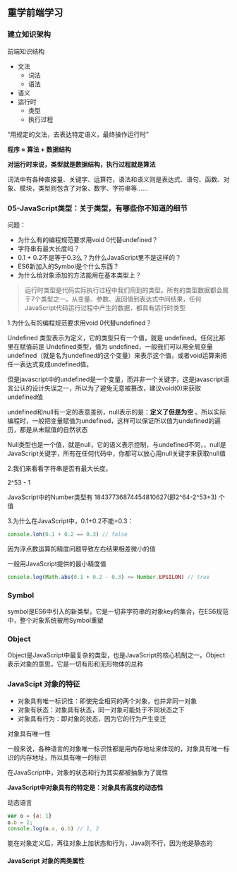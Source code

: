 ## 重学前端学习

### 建立知识架构

前端知识结构

- 文法
  - 词法
  - 语法
- 语义
- 运行时
  - 类型
  - 执行过程

“用规定的文法，去表达特定语义，最终操作运行时”

**程序 = 算法 + 数据结构** 

**对运行时来说，类型就是数据结构，执行过程就是算法**

词法中有各种直接量、关键字、运算符，语法和语义则是表达式、语句、函数、对象、模块，类型则包含了对象、数字、字符串等......











### 05-JavaScript类型：关于类型，有哪些你不知道的细节

问题：

- 为什么有的编程规范要求用void 0代替undefined？
- 字符串有最大长度吗？
- 0.1 + 0.2不是等于0.3么？为什么JavaScript里不是这样的？
- ES6新加入的Symbol是个什么东西？
- 为什么给对象添加的方法能用在基本类型上？



> 运行时类型是代码实际执行过程中我们用到的类型。所有的类型数据都会属于7个类型之一。从变量、参数、返回值到表达式中间结果，任何JavaScript代码运行过程中产生的数据，都具有运行时类型

1.为什么有的编程规范要求用void 0代替undefined？

Undefined 类型表示为定义，它的类型只有一个值，就是 undefined。任何比那里在赋值前是 Undefined类型，值为 undefined，一般我们可以用全局变量undefined（就是名为undefined的这个变量）来表示这个值，或者void运算来把任一表达式变成undefined值。

但是javascript中的undefined是一个变量，而并非一个关键字，这是javascript语言公认的设计失误之一，所以为了避免无意被篡改，建议void(0)来获取undefined值

undefined和null有一定的表意差别，null表示的是：**定义了但是为空** 。所以实际编程时，一般把变量赋值为undefined，这样可以保证所以值为undefined的遍历，都是从未赋值的自然状态

Null类型也是一个值，就是null，它的语义表示控制，与undefined不同，，null是JavaScript关键字，所有在任何代码中，你都可以放心用null关键字来获取null值

2.我们来看看字符串是否有最大长度。

2^53 - 1

JavaScript中的Number类型有 18437736874454810627(即2^64-2^53+3) 个值

3.为什么在JavaScript中，0.1+0.2不能=0.3：

```js
console.loh(0.1 + 0.2 == 0.3) // false
```

因为浮点数运算的精度问题导致左右结果相差微小的值

一般用JavaScript提供的最小精度值

```javascript
console.log(Math.abs(0.1 + 0.2 - 0.3) <= Number.EPSILON) // true
```



### Symbol

symbol是ES6中引入的新类型，它是一切非字符串的对象key的集合，在ES6规范中，整个对象系统被用Symbol重塑



### Object

Object是JavaScript中最复杂的类型，也是JavaScript的核心机制之一。Object表示对象的意思，它是一切有形和无形物体的总称





### JavaScipt 对象的特征

- 对象具有唯一标识性：即使完全相同的两个对象，也并非同一对象
- 对象有状态：对象具有状态，同一对象可能处于不同状态之下
- 对象具有行为：即对象的状态，因为它的行为产生变迁



对象具有唯一性

一般来说，各种语言的对象唯一标识性都是用内存地址来体现的，对象具有唯一标识的内存地址，所以具有唯一的标识

在JavaScript中，对象的状态和行为其实都被抽象为了属性

**JavaScript中对象具有的特定是：对象具有高度的动态性**

动态语言

```javascript
var o = {a: 1}
o.b = 2;
console.log(o.a, o.b) // 1, 2 
```

能在对象定义后，再往对象上加状态和行为，Java则不行，因为他是静态的

#### JavaScript 对象的两类属性





















